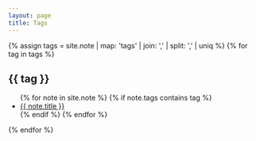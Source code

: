 ```yaml
---
layout: page
title: Tags
---
```


<section class="posts">
{% assign tags =  site.note | map: 'tags' | join: ','  | split: ',' | uniq %}
{% for tag in tags %}
  <h1>{{ tag }}</h1>
  <ul>
  {% for note in site.note %}
    {% if note.tags contains tag %}
    <li><a href="{{ site.baseurl }}{{ note.url }}">{{ note.title }}</a></li>
    {% endif %}
  {% endfor %}
  </ul>
{% endfor %}
</section>